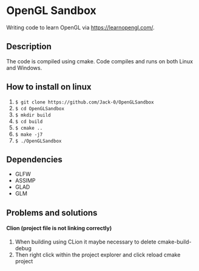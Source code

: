 # OpenGL Sandbox
Writing code to learn OpenGL via https://learnopengl.com/.

## Description
The code is compiled using cmake.
Code compiles and runs on both Linux and Windows.

## How to install on linux

1. `$ git clone https://github.com/Jack-0/OpenGLSandbox` <br> 
2. `$ cd OpenGLSandbox` <br>
3. `$ mkdir build` <br>
4. `$ cd build` <br>
5. `$ cmake ..` <br>
6. `$ make -j7` <br>
7. `$ ./OpenGLSandbox` <br> 

## Dependencies
- GLFW
- ASSIMP
- GLAD
- GLM

## Problems and solutions

#### Clion (project file is not linking correctly)
1. When building using CLion it maybe necessary to delete cmake-build-debug 
2. Then right click within the project explorer and click reload cmake project
